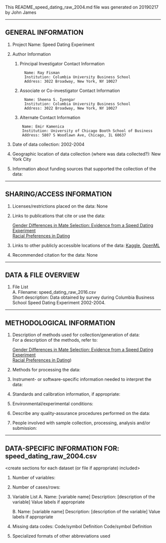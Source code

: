 This README_speed_dating_raw_2004.md file was generated on 20190217 by John James

-------------------
GENERAL INFORMATION
-------------------


1. Project Name: Speed Dating Experiment


2. Author Information
   1. Principal Investigator Contact Information  


            Name: Ray Fisman  
            Institution: Columbia University Business School  
            Address: 3022 Broadway, New York, NY 10027   
   2. Associate or Co-investigator Contact Information  

            Name: Sheena S. Iyengar  
            Institution: Columbia University Business School  
            Address: 3022 Broadway, New York, NY 10027

   3.  Alternate Contact Information

            Name: Emir Kamenica 
            Institution: University of Chicago Booth School of Business
            Address: 5807 S Woodlawn Ave, Chicago, IL 60637
    
3. Date of data collection: 2002-2004

4. Geographic location of data collection (where was data collected?): New York City

5. Information about funding sources that supported the collection of the data:

--------------------------
SHARING/ACCESS INFORMATION
-------------------------- 


1. Licenses/restrictions placed on the data: None

2. Links to publications that cite or use the data: 

      [Gender Differences in Mate Selection: Evidence from a Speed Dating Experiment](http://faculty.chicagobooth.edu/emir.kamenica/documents/genderdifferences.pdf)         
      [Racial Preferences in Dating](https://faculty.chicagobooth.edu/emir.kamenica/documents/racialpreferences.pdf)

3. Links to other publicly accessible locations of the data:
      [Kaggle](https://www.kaggle.com/annavictoria/speed-dating-experiment), [OpenML](https://www.openml.org/d/40536)

4. Recommended citation for the data: None




---------------------
DATA & FILE OVERVIEW
---------------------


1. File List  
   A. Filename: speed_dating_raw_2016.csv        
      Short description: Data obtained by survey during Columbia Business School Speed Dating Experiment 2002-2004.


--------------------------
METHODOLOGICAL INFORMATION
--------------------------


1. Description of methods used for collection/generation of data:  
   For a description of the methods, refer to:

      [Gender Differences in Mate Selection: Evidence from a Speed Dating Experiment](http://faculty.chicagobooth.edu/emir.kamenica/documents/genderdifferences.pdf)         
      [Racial Preferences in Dating](https://faculty.chicagobooth.edu/emir.kamenica/documents/racialpreferences.pdf))


1. Methods for processing the data: <describe how the submitted data were generated from the raw or collected data>


2. Instrument- or software-specific information needed to interpret the data:


3. Standards and calibration information, if appropriate:


4. Environmental/experimental conditions:


5. Describe any quality-assurance procedures performed on the data:


6. People involved with sample collection, processing, analysis and/or submission:






-----------------------------------------
DATA-SPECIFIC INFORMATION FOR: speed_dating_raw_2004.csv
-----------------------------------------
<create sections for each dataset (or file if appropriate) included>


1. Number of variables:


2. Number of cases/rows: 


3. Variable List
    A. Name: [variable name]
       Description: [description of the variable]
                    Value labels if appropriate



    B. Name: [variable name]
       Description: [description of the variable]
                    Value labels if appropriate



4. Missing data codes:
        Code/symbol        Definition
        Code/symbol        Definition


5. Specialized formats of other abbreviations used

